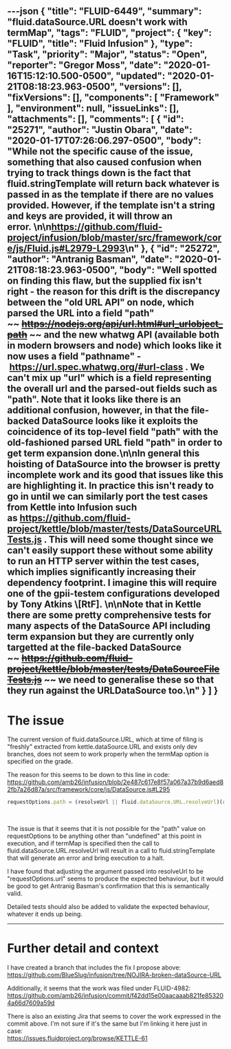 ---json
{
  "title": "FLUID-6449",
  "summary": "fluid.dataSource.URL doesn't work with termMap",
  "tags": "FLUID",
  "project": {
    "key": "FLUID",
    "title": "Fluid Infusion"
  },
  "type": "Task",
  "priority": "Major",
  "status": "Open",
  "reporter": "Gregor Moss",
  "date": "2020-01-16T15:12:10.500-0500",
  "updated": "2020-01-21T08:18:23.963-0500",
  "versions": [],
  "fixVersions": [],
  "components": [
    "Framework"
  ],
  "environment": null,
  "issueLinks": [],
  "attachments": [],
  "comments": [
    {
      "id": "25271",
      "author": "Justin Obara",
      "date": "2020-01-17T07:26:06.297-0500",
      "body": "While not the specific cause of the issue, something that also caused confusion when trying to track things down is the fact that fluid.stringTemplate will return back whatever is passed in as the template if there are no values provided. However, if the template isn't a string and keys are provided, it will throw an error. \n\n<https://github.com/fluid-project/infusion/blob/master/src/framework/core/js/Fluid.js#L2979-L2993>\n"
    },
    {
      "id": "25272",
      "author": "Antranig Basman",
      "date": "2020-01-21T08:18:23.963-0500",
      "body": "Well spotted on finding this flaw, but the supplied fix isn't right - the reason for this drift is the discrepancy between the \"old URL API\" on node, which parsed the URL into a field \"path\" ~~ ~~~~<https://nodejs.org/api/url.html#url_urlobject_path>~~~~ ~~ and the new whatwg API (available both in modern browsers and node) which looks like it now uses a field \"pathname\" - <https://url.spec.whatwg.org/#url-class> . We can't mix up \"url\" which is a field representing the overall url and the parsed-out fields such as \"path\". Note that it looks like there is an additional confusion, however, in that the file-backed DataSource looks like it exploits the coincidence of its top-level field \"path\" with the old-fashioned parsed URL field \"path\" in order to get term expansion done.\n\nIn general this hoisting of DataSource into the browser is pretty incomplete work and its good that issues like this are highlighting it. In practice this isn't ready to go in until we can similarly port the test cases from Kettle into Infusion such as <https://github.com/fluid-project/kettle/blob/master/tests/DataSourceURLTests.js> . This will need some thought since we can't easily support these without some ability to run an HTTP server within the test cases, which implies significantly increasing their dependency footprint. I imagine this will require one of the gpii-testem configurations developed by Tony Atkins \\[RtF]. \n\nNote that in Kettle there are some pretty comprehensive tests for many aspects of the DataSource API including term expansion but they are currently only targetted at the file-backed DataSource ~~ ~~~~<https://github.com/fluid-project/kettle/blob/master/tests/DataSourceFileTests.js>~~~~ ~~ we need to generalise these so that they run against the URLDataSource too.\n"
    }
  ]
}
---
# The issue

The current version of fluid.dataSource.URL, which at time of filing is "freshly" extracted from kettle.dataSource.URL and exists only dev branches, does not seem to work properly when the termMap option is specified on the grade.

The reason for this seems to be down to this line in code: <https://github.com/amb26/infusion/blob/2e487c617e8f57a067a37b9d6aed82fb7a26d87a/src/framework/core/js/DataSource.js#L295>

```javascript
requestOptions.path = (resolveUrl || fluid.dataSource.URL.resolveUrl)(requestOptions.path, requestOptions.termMap, directModel);
```

 

The issue is that it seems that it is not possible for the "path" value on requestOptions to be anything other than "undefined" at this point in execution, and if termMap is specified then the call to fluid.dataSource.URL.resolveUrl will result in a call to fluid.stringTemplate that will generate an error and bring execution to a halt.

I have found that adjusting the argument passed into resolveUrl to be "requestOptions.url" seems to produce the expected behaviour, but it would be good to get Antranig Basman's confirmation that this is semantically valid.

Detailed tests should also be added to validate the expected behaviour, whatever it ends up being.

***

# Further detail and context

I have created a branch that includes the fix I propose above:\
<https://github.com/BlueSlug/infusion/tree/NOJIRA-broken-dataSource-URL>

Additionally, it seems that the work was filed under FLUID-4982:\
<https://github.com/amb26/infusion/commit/f42dd15e00aacaaab821fe853204a66d7609a59d>

There is also an existing Jira that seems to cover the work expressed in the commit above. I'm not sure if it's the same but I'm linking it here just in case:\
<https://issues.fluidproject.org/browse/KETTLE-61>

        